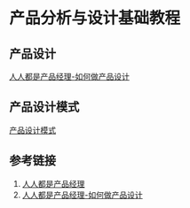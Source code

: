 # 产品分析与设计基础教程


## 产品设计

[人人都是产品经理-如何做产品设计](https://www.woshipm.com/pd/5866876.html)

## 产品设计模式

[产品设计模式](work/methodology/Software-Engineering/Analysis-and-Design/Product-Analysis-and-Design/产品设计模式.md)

## 参考链接

1. [人人都是产品经理]( https://www.woshipm.com/category/pd )
2. [人人都是产品经理-如何做产品设计](https://www.woshipm.com/pd/5866876.html)